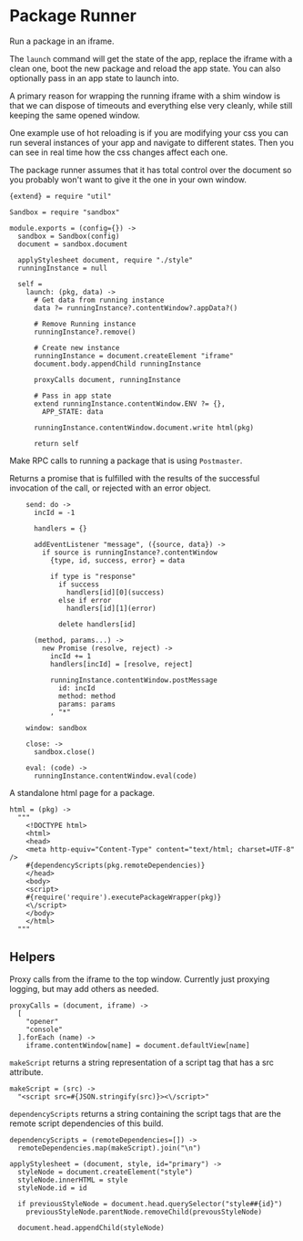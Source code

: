 Package Runner
==============

Run a package in an iframe.

The `launch` command will get the state of the app, replace the iframe with a clean
one, boot the new package and reload the app state. You can also optionally pass
in an app state to launch into.

A primary reason for wrapping the running iframe with a shim window is that we
can dispose of timeouts and everything else very cleanly, while still keeping the
same opened window.

One example use of hot reloading is if you are modifying your css you can run
several instances of your app and navigate to different states. Then you can see
in real time how the css changes affect each one.

The package runner assumes that it has total control over the document so you
probably won't want to give it the one in your own window.

    {extend} = require "util"

    Sandbox = require "sandbox"

    module.exports = (config={}) ->
      sandbox = Sandbox(config)
      document = sandbox.document

      applyStylesheet document, require "./style"
      runningInstance = null

      self =
        launch: (pkg, data) ->
          # Get data from running instance
          data ?= runningInstance?.contentWindow?.appData?()

          # Remove Running instance
          runningInstance?.remove()

          # Create new instance
          runningInstance = document.createElement "iframe"
          document.body.appendChild runningInstance

          proxyCalls document, runningInstance

          # Pass in app state
          extend runningInstance.contentWindow.ENV ?= {},
            APP_STATE: data

          runningInstance.contentWindow.document.write html(pkg)

          return self

Make RPC calls to running a package that is using `Postmaster`.

Returns a promise that is fulfilled with the results of the successful
invocation of the call, or rejected with an error object.

        send: do ->
          incId = -1

          handlers = {}

          addEventListener "message", ({source, data}) ->
            if source is runningInstance?.contentWindow
              {type, id, success, error} = data

              if type is "response"
                if success
                  handlers[id][0](success)
                else if error
                  handlers[id][1](error)

                delete handlers[id]

          (method, params...) ->
            new Promise (resolve, reject) ->
              incId += 1
              handlers[incId] = [resolve, reject]

              runningInstance.contentWindow.postMessage
                id: incId
                method: method
                params: params
              , "*"

        window: sandbox

        close: ->
          sandbox.close()

        eval: (code) ->
          runningInstance.contentWindow.eval(code)

A standalone html page for a package.

    html = (pkg) ->
      """
        <!DOCTYPE html>
        <html>
        <head>
        <meta http-equiv="Content-Type" content="text/html; charset=UTF-8" />
        #{dependencyScripts(pkg.remoteDependencies)}
        </head>
        <body>
        <script>
        #{require('require').executePackageWrapper(pkg)}
        <\/script>
        </body>
        </html>
      """

Helpers
-------

Proxy calls from the iframe to the top window. Currently just proxying logging,
but may add others as needed.

    proxyCalls = (document, iframe) ->
      [
        "opener"
        "console"
      ].forEach (name) ->
        iframe.contentWindow[name] = document.defaultView[name]

`makeScript` returns a string representation of a script tag that has a src
attribute.

    makeScript = (src) ->
      "<script src=#{JSON.stringify(src)}><\/script>"

`dependencyScripts` returns a string containing the script tags that are
the remote script dependencies of this build.

    dependencyScripts = (remoteDependencies=[]) ->
      remoteDependencies.map(makeScript).join("\n")

    applyStylesheet = (document, style, id="primary") ->
      styleNode = document.createElement("style")
      styleNode.innerHTML = style
      styleNode.id = id

      if previousStyleNode = document.head.querySelector("style##{id}")
        previousStyleNode.parentNode.removeChild(prevousStyleNode)

      document.head.appendChild(styleNode)
